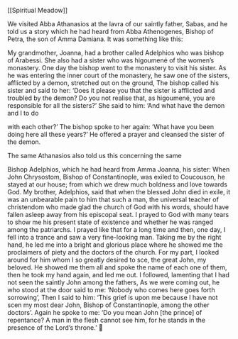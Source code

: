 [[Spiritual Meadow]]
 
We visited Abba Athanasios at the lavra of our saintly father, Sabas, and he told us a story which he had heard from Abba Athenogenes, Bishop of Petra, the son of Amma Damiana. It was something like this:  
 
My grandmother, Joanna, had a brother called Adelphios who was bishop of Arabessi. She also had a sister who was higoumené of the women’s monastery. One day the bishop went to the monastery to visit his sister. As he was entering the inner court of the monastery, he saw one of the sisters, afflicted by a demon, stretched out on the ground, The bishop called his sister and said to her: ‘Does it please you that the sister is afflicted and troubled by the demon? Do you not realise that, as higoumené, you are responsible for all the sisters?’ She said to him: ‘And what have the demon and I to do  
 
with each other?’ The bishop spoke to her again: ‘What have you been doing here all these years?’ He offered a prayer and cleansed the sister of the demon.  
 
The same Athanasios also told us this concerning the same  
 
Bishop Adelphios, which he had heard from Amma Joanna, his sister: When John Chrysostom, Bishop of Constantinople, was exiled to Coucouson, he stayed at our house; from which we drew much boldness and love towards God. My brother, Adelphios, said that when the blessed John died in exile, it was an unbearable pain to him that such a man, the universal teacher of christendom who made glad the church of God with his words, should have fallen asleep away from his episcopal seat. I prayed to God with many tears to show me his present state of existence and whether he was ranged among the patriarchs. I prayed like that for a long time and then, one day, I fell into a trance and saw a very fine-looking man. Taking me by the right hand, he led me into a bright and glorious place where he showed me the proclaimers of piety and the doctors of the church. For my part, I looked around for him whom I so greatly desired to sce, the great John, my beloved. He showed me them all and spoke the name of each one of them, then he took my hand again, and led me out. I followed, lamenting that I had not seen the saintly John among the fathers, As we were coming out, he who stood at the door said to me: ‘Nobody who comes here goes forth sorrowing’, Then I said to him: ‘This grief is upon me because I have not scen my most dear John, Bishop of Constantinople, among the other doctors’. Again he spoke to me: ‘Do you mean John [the prince] of repentance? A man in the flesh cannot see him, for he stands in the presence of the Lord’s throne.’  
